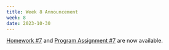 ```yaml
---
title: Week 8 Announcement
week: 8
date: 2023-10-30
---
```


[Homework #7](https://basics.sjtu.edu.cn/~yangqizhe/pdf/algo2023w/homework/Algo-hw7.pdf) and [Program Assignment #7](https://leetcode.cn/problems/jump-game-ii/) are now available. 
